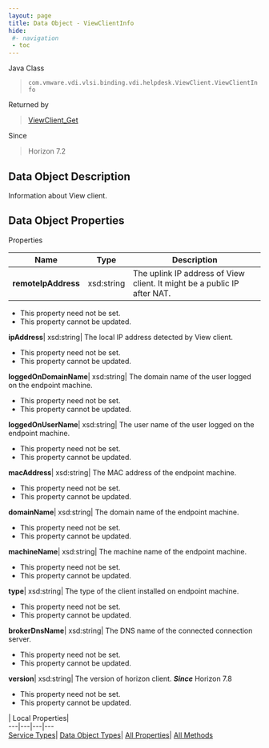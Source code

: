 ```yaml
---
layout: page
title: Data Object - ViewClientInfo
hide:
 #- navigation
 - toc
---
```






Java Class  
> `com.vmware.vdi.vlsi.binding.vdi.helpdesk.ViewClient.ViewClientInfo`

Returned by  
> [ViewClient_Get](vdi.helpdesk.ViewClient.md#get)

Since  
> Horizon 7.2


## Data Object Description 

Information about View client. 

## Data Object Properties

Properties

Name |  Type |  Description   
---|---|---  
**remoteIpAddress**|  xsd:string|  The uplink IP address of View client. It might be a public IP after NAT.   


 * This property need not be set.
 * This property cannot be updated.

  
**ipAddress**|  xsd:string|  The local IP address detected by View client.   


 * This property need not be set.
 * This property cannot be updated.

  
**loggedOnDomainName**|  xsd:string|  The domain name of the user logged on the endpoint machine.   


 * This property need not be set.
 * This property cannot be updated.

  
**loggedOnUserName**|  xsd:string|  The user name of the user logged on the endpoint machine.   


 * This property need not be set.
 * This property cannot be updated.

  
**macAddress**|  xsd:string|  The MAC address of the endpoint machine.   


 * This property need not be set.
 * This property cannot be updated.

  
**domainName**|  xsd:string|  The domain name of the endpoint machine.   


 * This property need not be set.
 * This property cannot be updated.

  
**machineName**|  xsd:string|  The machine name of the endpoint machine.   


 * This property need not be set.
 * This property cannot be updated.

  
**type**|  xsd:string|  The type of the client installed on endpoint machine.   


 * This property need not be set.
 * This property cannot be updated.

  
**brokerDnsName**|  xsd:string|  The DNS name of the connected connection server.   


 * This property need not be set.
 * This property cannot be updated.

  
**version**|  xsd:string|  The version of horizon client.  **_Since_** Horizon 7.8  


 * This property need not be set.
 * This property cannot be updated.

  
  
  
 | Local Properties|   
---|---|---|---  
[Service Types](index-mo_types.md)| [Data Object Types](index-do_types.md)| [All Properties](index-properties.md)| [All Methods](index-methods.md)  
  
  
